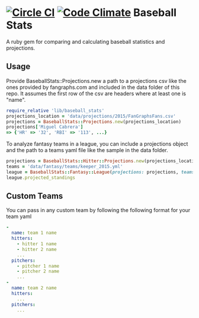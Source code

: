 [![Circle CI](https://circleci.com/gh/ryanfisher/baseball_stats.svg?style=svg)](https://circleci.com/gh/ryanfisher/baseball_stats) [![Code Climate](https://codeclimate.com/github/ryanfisher/baseball_stats/badges/gpa.svg)](https://codeclimate.com/github/ryanfisher/baseball_stats)
Baseball Stats
========
A ruby gem for comparing and calculating baseball statistics and projections.

Usage
-----
Provide BaseballStats::Projections.new a path to a projections csv like the ones provided by fangraphs.com and included in the data folder of this repo. It assumes the first row of the csv are headers where at least one is "name".
```ruby
require_relative 'lib/baseball_stats'
projections_location = 'data/projections/2015/FanGraphsFans.csv'
projections = BaseballStats::Projections.new(projections_location)
projections['Miguel Cabrera']
=> {'HR' => '32', 'RBI' => '113', ...}
```
To analyze fantasy teams in a league, you can include a projections object and the path to a teams yaml file like the sample in the data folder.
```ruby
projections = BaseballStats::Hitter::Projections.new(projections_location)
teams = 'data/fantasy/teams/keeper_2015.yml'
league = BaseballStats::Fantasy::League(projections: projections, teams: teams)
league.projected_standings
```
Custom Teams
---
You can pass in any custom team by following the following format for your team yaml
```yml
-
  name: team 1 name
  hitters:
    - hitter 1 name
    - hitter 2 name
    ...
  pitchers:
    - pitcher 1 name
    - pitcher 2 name
    ...
-
  name: team 2 name
  hitters:
    ...
  pitchers:
    ...
```